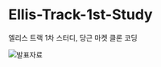 # Ellis-Track-1st-Study
엘리스 트랙 1차 스터디, 당근 마켓 클론 코딩  

![발표자료](https://github.com/GiJungPark/Ellis-Track-1st-Study/assets/71212038/abb277ae-d673-4ac3-a26e-64d81eb712c9)
